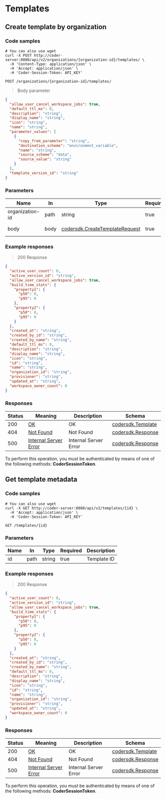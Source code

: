 # Templates

## Create template by organization

### Code samples

```shell
# You can also use wget
curl -X POST http://coder-server:8080/api/v2/organizations/{organization-id}/templates/ \
  -H 'Content-Type: application/json' \
  -H 'Accept: application/json' \
  -H 'Coder-Session-Token: API_KEY'

```

`POST /organizations/{organization-id}/templates/`

> Body parameter

```json
{
  "allow_user_cancel_workspace_jobs": true,
  "default_ttl_ms": 0,
  "description": "string",
  "display_name": "string",
  "icon": "string",
  "name": "string",
  "parameter_values": [
    {
      "copy_from_parameter": "string",
      "destination_scheme": "environment_variable",
      "name": "string",
      "source_scheme": "data",
      "source_value": "string"
    }
  ],
  "template_version_id": "string"
}
```

### Parameters

| Name            | In   | Type                                                                       | Required | Description     |
| --------------- | ---- | -------------------------------------------------------------------------- | -------- | --------------- |
| organization-id | path | string                                                                     | true     | Organization ID |
| body            | body | [codersdk.CreateTemplateRequest](schemas.md#codersdkCreateTemplateRequest) | true     | Request body    |

### Example responses

> 200 Response

```json
{
  "active_user_count": 0,
  "active_version_id": "string",
  "allow_user_cancel_workspace_jobs": true,
  "build_time_stats": {
    "property1": {
      "p50": 0,
      "p95": 0
    },
    "property2": {
      "p50": 0,
      "p95": 0
    }
  },
  "created_at": "string",
  "created_by_id": "string",
  "created_by_name": "string",
  "default_ttl_ms": 0,
  "description": "string",
  "display_name": "string",
  "icon": "string",
  "id": "string",
  "name": "string",
  "organization_id": "string",
  "provisioner": "string",
  "updated_at": "string",
  "workspace_owner_count": 0
}
```

### Responses

| Status | Meaning                                                                    | Description           | Schema                                           |
| ------ | -------------------------------------------------------------------------- | --------------------- | ------------------------------------------------ |
| 200    | [OK](https://tools.ietf.org/html/rfc7231#section-6.3.1)                    | OK                    | [codersdk.Template](schemas.md#codersdkTemplate) |
| 404    | [Not Found](https://tools.ietf.org/html/rfc7231#section-6.5.4)             | Not Found             | [codersdk.Response](schemas.md#codersdkResponse) |
| 500    | [Internal Server Error](https://tools.ietf.org/html/rfc7231#section-6.6.1) | Internal Server Error | [codersdk.Response](schemas.md#codersdkResponse) |

To perform this operation, you must be authenticated by means of one of the following methods: **CoderSessionToken**.

## Get template metadata

### Code samples

```shell
# You can also use wget
curl -X GET http://coder-server:8080/api/v2/templates/{id} \
  -H 'Accept: application/json' \
  -H 'Coder-Session-Token: API_KEY'

```

`GET /templates/{id}`

### Parameters

| Name | In   | Type   | Required | Description |
| ---- | ---- | ------ | -------- | ----------- |
| id   | path | string | true     | Template ID |

### Example responses

> 200 Response

```json
{
  "active_user_count": 0,
  "active_version_id": "string",
  "allow_user_cancel_workspace_jobs": true,
  "build_time_stats": {
    "property1": {
      "p50": 0,
      "p95": 0
    },
    "property2": {
      "p50": 0,
      "p95": 0
    }
  },
  "created_at": "string",
  "created_by_id": "string",
  "created_by_name": "string",
  "default_ttl_ms": 0,
  "description": "string",
  "display_name": "string",
  "icon": "string",
  "id": "string",
  "name": "string",
  "organization_id": "string",
  "provisioner": "string",
  "updated_at": "string",
  "workspace_owner_count": 0
}
```

### Responses

| Status | Meaning                                                                    | Description           | Schema                                           |
| ------ | -------------------------------------------------------------------------- | --------------------- | ------------------------------------------------ |
| 200    | [OK](https://tools.ietf.org/html/rfc7231#section-6.3.1)                    | OK                    | [codersdk.Template](schemas.md#codersdkTemplate) |
| 404    | [Not Found](https://tools.ietf.org/html/rfc7231#section-6.5.4)             | Not Found             | [codersdk.Response](schemas.md#codersdkResponse) |
| 500    | [Internal Server Error](https://tools.ietf.org/html/rfc7231#section-6.6.1) | Internal Server Error | [codersdk.Response](schemas.md#codersdkResponse) |

To perform this operation, you must be authenticated by means of one of the following methods: **CoderSessionToken**.
